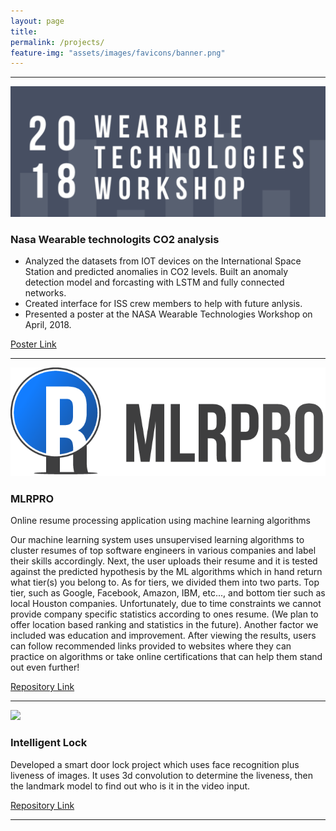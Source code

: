 ```yaml
---
layout: page
title: 
permalink: /projects/
feature-img: "assets/images/favicons/banner.png"
---
```




---

![](https://raw.githubusercontent.com/AhmetHamzaEmra/ahmethamzaemra.github.io/master/images/wtw.png)

### Nasa Wearable technologits CO2 analysis

- Analyzed the datasets from IOT devices on the International Space Station and predicted anomalies in CO2 levels. Built an anomaly detection model and forcasting with LSTM and fully connected networks.  
- Created interface for ISS crew members to help with future anlysis.
- Presented a poster at the NASA Wearable Technologies Workshop on April, 2018. 

[Poster Link](https://drive.google.com/file/d/1lrRF9z63MbMlJMOyTDxOsCxewMSF4qC5/view)



---



![](https://raw.githubusercontent.com/AhmetHamzaEmra/MLRPRO/master/static/img/logo_colored.png)

### MLRPRO 

Online resume processing application using machine learning algorithms

Our machine learning system uses unsupervised learning algorithms to cluster resumes of top software engineers in various companies and label their skills accordingly. Next, the user uploads their resume and it is tested against the predicted hypothesis by the ML algorithms which in hand return what tier(s) you belong to. As for tiers, we divided them into two parts. Top tier, such as Google, Facebook, Amazon, IBM, etc..., and bottom tier such as local Houston companies. Unfortunately, due to time constraints we cannot provide company specific statistics according to ones resume. (We plan to offer location based ranking and statistics in the future). Another factor we included was education and improvement. After viewing the results, users can follow recommended links provided to websites where they can practice on algorithms or take online certifications that can help them stand out even further!

[Repository Link](https://github.com/AhmetHamzaEmra/MLRPRO)

---

![](https://camo.githubusercontent.com/d764976b343cce451c31a86311ddb94094062f3a/687474703a2f2f63646e2e6e657874676f762e636f6d2f6d656469612f696d672f75706c6f61642f323031372f30342f31342f303431343137637962657270726f74656374696f6e4e472e6a7067)

### Intelligent Lock

Developed a smart door lock project which uses face recognition plus liveness of images. It uses 3d convolution to determine the liveness, then the landmark model to find out who is it in the video input. 

[Repository Link](https://github.com/AhmetHamzaEmra/Intelegent_Lock)

---





